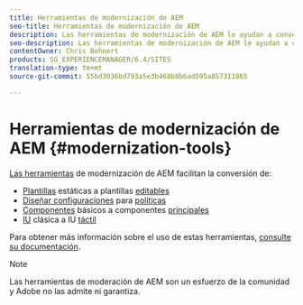 ```yaml
---
title: Herramientas de modernización de AEM
seo-title: Herramientas de modernización de AEM
description: Las herramientas de modernización de AEM le ayudan a convertir sus funciones heredadas de AEM en la tecnología más reciente
seo-description: Las herramientas de modernización de AEM le ayudan a convertir fácilmente sus funciones heredadas de AEM en la tecnología más reciente
contentOwner: Chris Bohnert
products: SG_EXPERIENCEMANAGER/6.4/SITES
translation-type: tm+mt
source-git-commit: 55bd3036bd793a5e3b468b8b6ad595a857311865

---
```



# Herramientas de modernización de AEM {#modernization-tools}

[Las herramientas](http://opensource.adobe.com/aem-modernize-tools/) de modernización de AEM facilitan la conversión de:

* [Plantillas](page-templates-static.md) estáticas a plantillas [editables](page-templates-editable.md)
* [Diseñar configuraciones](page-templates-static.md) para [políticas](page-templates-editable.md)
* [Componentes](/help/sites-authoring/default-components-foundation.md) básicos a componentes [principales](https://docs.adobe.com/content/help/en/experience-manager-core-components/using/introduction.html)
* [IU](website.md) clásica a IU [táctil](touch-ui-concepts.md)

Para obtener más información sobre el uso de estas herramientas, [consulte su documentación](http://opensource.adobe.com/aem-modernize-tools/).

>[!NOTE]
>
>Las herramientas de moderación de AEM son un esfuerzo de la comunidad y Adobe no las admite ni garantiza.